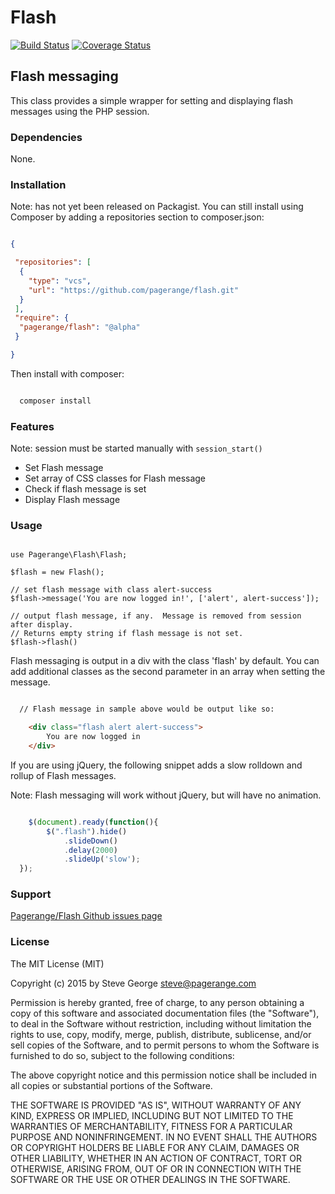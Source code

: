 # Flash

[![Build Status](https://travis-ci.org/pagerange/flash.svg?branch=master)](https://travis-ci.org/pagerange/flash)
[![Coverage Status](https://coveralls.io/repos/github/pagerange/flash/badge.svg?branch=master)](https://coveralls.io/github/pagerange/flash?branch=master)

## Flash messaging

This class provides a simple wrapper for setting and displaying flash messages using the PHP session.

### Dependencies

None.

### Installation

Note: has not yet been released on Packagist.  You can still install  using Composer by adding a repositories section to composer.json:

```json

{

 "repositories": [
  {
    "type": "vcs",
    "url": "https://github.com/pagerange/flash.git"
  }
 ],
 "require": {
  "pagerange/flash": "@alpha"
 }

}

```

Then install with composer:

```bash

  composer install

```

### Features

Note: session must be started manually with `session_start()` 

* Set Flash message
* Set array of CSS classes for Flash message
* Check if flash message is set
* Display Flash message

### Usage

```

use Pagerange\Flash\Flash;

$flash = new Flash();

// set flash message with class alert-success
$flash->message('You are now logged in!', ['alert', alert-success']); 

// output flash message, if any.  Message is removed from session after display.
// Returns empty string if flash message is not set.
$flash->flash() 

```

Flash messaging is output in a div with the class 'flash' by default.  You can add additional classes as the second parameter in an array when setting the message.

```html

  // Flash message in sample above would be output like so:

  	<div class="flash alert alert-success">
		You are now logged in
	</div>

```

If you are using jQuery, the following snippet adds a slow rolldown and rollup of Flash messages.  

Note: Flash messaging will work without jQuery, but will have no animation.

```javascript

	$(document).ready(function(){
		$(".flash").hide()
			.slideDown()
			.delay(2000)
			.slideUp('slow');
  });

```


### Support

[Pagerange/Flash Github issues page](https://github.com/pagerange/session/issues/)

### License

The MIT License (MIT)

Copyright (c) 2015  by Steve George <steve@pagerange.com>

Permission is hereby granted, free of charge, to any person obtaining a copy of this software and associated
documentation files (the "Software"), to deal in the Software without restriction, including without limitation
the rights to use, copy, modify, merge, publish, distribute, sublicense, and/or sell copies of the Software,
and to permit persons to whom the Software is furnished to do so, subject to the following conditions:

The above copyright notice and this permission notice shall be included in all copies or substantial portions
of the Software.

THE SOFTWARE IS PROVIDED "AS IS", WITHOUT WARRANTY OF ANY KIND, EXPRESS OR IMPLIED, INCLUDING BUT NOT
LIMITED TO THE WARRANTIES OF MERCHANTABILITY, FITNESS FOR A PARTICULAR PURPOSE AND NONINFRINGEMENT.
IN NO EVENT SHALL THE AUTHORS OR COPYRIGHT HOLDERS BE LIABLE FOR ANY CLAIM, DAMAGES OR OTHER LIABILITY,
WHETHER IN AN ACTION OF CONTRACT, TORT OR OTHERWISE, ARISING FROM, OUT OF OR IN CONNECTION WITH THE
SOFTWARE OR THE USE OR OTHER DEALINGS IN THE SOFTWARE.

